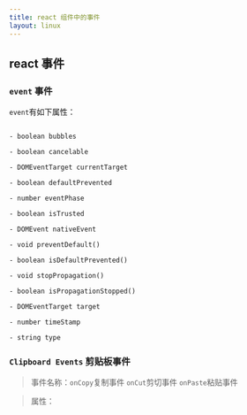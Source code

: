 ```yaml
---
title: react 组件中的事件
layout: linux
---
```


## react 事件

### `event` 事件

`event`有如下属性：

```

- boolean bubbles

- boolean cancelable

- DOMEventTarget currentTarget

- boolean defaultPrevented

- number eventPhase

- boolean isTrusted

- DOMEvent nativeEvent

- void preventDefault()

- boolean isDefaultPrevented()

- void stopPropagation()

- boolean isPropagationStopped()

- DOMEventTarget target

- number timeStamp

- string type
```

### `Clipboard Events`  剪贴板事件


> 事件名称：`onCopy`复制事件 `onCut`剪切事件 `onPaste`粘贴事件

> 属性：
